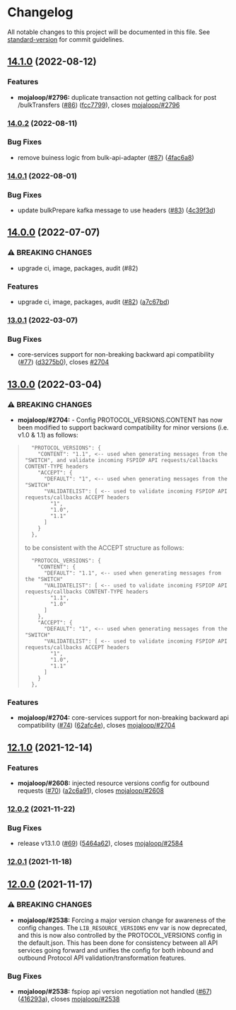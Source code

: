 # Changelog

All notable changes to this project will be documented in this file. See [standard-version](https://github.com/conventional-changelog/standard-version) for commit guidelines.

## [14.1.0](https://github.com/mojaloop/bulk-api-adapter/compare/v14.0.2...v14.1.0) (2022-08-12)


### Features

* **mojaloop/#2796:** duplicate transaction not getting callback for post /bulkTransfers ([#86](https://github.com/mojaloop/bulk-api-adapter/issues/86)) ([fcc7799](https://github.com/mojaloop/bulk-api-adapter/commit/fcc7799368c54adf54c729627ce1e424cbd2df16)), closes [mojaloop/#2796](https://github.com/mojaloop/project/issues/2796)

### [14.0.2](https://github.com/mojaloop/bulk-api-adapter/compare/v14.0.1...v14.0.2) (2022-08-11)


### Bug Fixes

* remove buiness logic from bulk-api-adapter ([#87](https://github.com/mojaloop/bulk-api-adapter/issues/87)) ([4fac6a8](https://github.com/mojaloop/bulk-api-adapter/commit/4fac6a8662336d1fc911156dff8e5aeadea76d6d))

### [14.0.1](https://github.com/mojaloop/bulk-api-adapter/compare/v14.0.0...v14.0.1) (2022-08-01)


### Bug Fixes

* update bulkPrepare kafka message to use headers ([#83](https://github.com/mojaloop/bulk-api-adapter/issues/83)) ([4c39f3d](https://github.com/mojaloop/bulk-api-adapter/commit/4c39f3dfe9b84d6802e024eca77d35f0f1f2280d))

## [14.0.0](https://github.com/mojaloop/bulk-api-adapter/compare/v13.0.1...v14.0.0) (2022-07-07)


### ⚠ BREAKING CHANGES

* upgrade ci, image, packages, audit (#82)

### Features

* upgrade ci, image, packages, audit ([#82](https://github.com/mojaloop/bulk-api-adapter/issues/82)) ([a7c67bd](https://github.com/mojaloop/bulk-api-adapter/commit/a7c67bdae473f85ff4523a4a450b1634fc3fb784))

### [13.0.1](https://github.com/mojaloop/bulk-api-adapter/compare/v13.0.0...v13.0.1) (2022-03-07)


### Bug Fixes

* core-services support for non-breaking backward api compatibility ([#77](https://github.com/mojaloop/bulk-api-adapter/issues/77)) ([d3275b0](https://github.com/mojaloop/bulk-api-adapter/commit/d3275b0c82b18fb48de3e32e8d2e2c0a2a551aa1)), closes [#2704](https://github.com/mojaloop/bulk-api-adapter/issues/2704)

## [13.0.0](https://github.com/mojaloop/bulk-api-adapter/compare/v12.1.0...v13.0.0) (2022-03-04)


### ⚠ BREAKING CHANGES

* **mojaloop/#2704:** - Config PROTOCOL_VERSIONS.CONTENT has now been modified to support backward compatibility for minor versions (i.e. v1.0 & 1.1) as follows:

> ```
>   "PROTOCOL_VERSIONS": {
>     "CONTENT": "1.1", <-- used when generating messages from the "SWITCH", and validate incoming FSPIOP API requests/callbacks CONTENT-TYPE headers
>     "ACCEPT": {
>       "DEFAULT": "1", <-- used when generating messages from the "SWITCH"
>       "VALIDATELIST": [ <-- used to validate incoming FSPIOP API requests/callbacks ACCEPT headers
>         "1",
>         "1.0",
>         "1.1"
>       ]
>     }
>   },
> ```
> 
> to be consistent with the ACCEPT structure as follows:
> 
> ```
>   "PROTOCOL_VERSIONS": {
>     "CONTENT": {
>       "DEFAULT": "1.1", <-- used when generating messages from the "SWITCH"
>       "VALIDATELIST": [ <-- used to validate incoming FSPIOP API requests/callbacks CONTENT-TYPE headers
>         "1.1",
>         "1.0"
>       ]
>     },
>     "ACCEPT": {
>       "DEFAULT": "1", <-- used when generating messages from the "SWITCH"
>       "VALIDATELIST": [ <-- used to validate incoming FSPIOP API requests/callbacks ACCEPT headers
>         "1",
>         "1.0",
>         "1.1"
>       ]
>     }
>   },
> ```

### Features

* **mojaloop/#2704:** core-services support for non-breaking backward api compatibility ([#74](https://github.com/mojaloop/bulk-api-adapter/issues/74)) ([62afc4e](https://github.com/mojaloop/bulk-api-adapter/commit/62afc4e9637599474f8761617b084a3da9ca4398)), closes [mojaloop/#2704](https://github.com/mojaloop/project/issues/2704)

## [12.1.0](https://github.com/mojaloop/bulk-api-adapter/compare/v12.0.2...v12.1.0) (2021-12-14)


### Features

* **mojaloop/#2608:** injected resource versions config for outbound requests ([#70](https://github.com/mojaloop/bulk-api-adapter/issues/70)) ([a2c6a91](https://github.com/mojaloop/bulk-api-adapter/commit/a2c6a918799bb833ede26924b3598ffa954023ff)), closes [mojaloop/#2608](https://github.com/mojaloop/project/issues/2608)

### [12.0.2](https://github.com/mojaloop/bulk-api-adapter/compare/v12.0.1...v12.0.2) (2021-11-22)


### Bug Fixes

* release v13.1.0 ([#69](https://github.com/mojaloop/bulk-api-adapter/issues/69)) ([5464a62](https://github.com/mojaloop/bulk-api-adapter/commit/5464a62348782ae3b75997b1fa8dfd4bcdb10cef)), closes [mojaloop/#2584](https://github.com/mojaloop/project/issues/2584)

### [12.0.1](https://github.com/mojaloop/bulk-api-adapter/compare/v12.0.0...v12.0.1) (2021-11-18)

## [12.0.0](https://github.com/mojaloop/bulk-api-adapter/compare/v11.1.4...v12.0.0) (2021-11-17)


### ⚠ BREAKING CHANGES

* **mojaloop/#2538:** Forcing a major version change for awareness of the config changes. The `LIB_RESOURCE_VERSIONS` env var is now deprecated, and this is now also controlled by the PROTOCOL_VERSIONS config in the default.json. This has been done for consistency between all API services going forward and unifies the config for both inbound and outbound Protocol API validation/transformation features.

### Bug Fixes

* **mojaloop/#2538:** fspiop api version negotiation not handled ([#67](https://github.com/mojaloop/bulk-api-adapter/issues/67)) ([416293a](https://github.com/mojaloop/bulk-api-adapter/commit/416293af3bded50986437a5a91797c65ce2b9c38)), closes [mojaloop/#2538](https://github.com/mojaloop/project/issues/2538)

